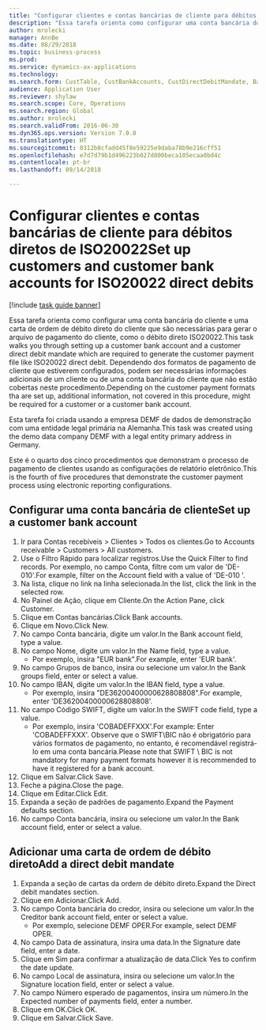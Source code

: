 ```yaml
--- 
title: "Configurar clientes e contas bancárias de cliente para débitos diretos de ISO20022"
description: "Essa tarefa orienta como configurar uma conta bancária do cliente e uma carta de ordem de débito direto do cliente que são necessárias para gerar o arquivo de pagamento do cliente, como o débito direto ISO20022."
author: mrolecki
manager: AnnBe
ms.date: 08/29/2018
ms.topic: business-process
ms.prod: 
ms.service: dynamics-ax-applications
ms.technology: 
ms.search.form: CustTable, CustBankAccounts, CustDirectDebitMandate, BankAccountTableLookUp,  LogisticsAddressCityLookup
audience: Application User
ms.reviewer: shylaw
ms.search.scope: Core, Operations
ms.search.region: Global
ms.author: mrolecki
ms.search.validFrom: 2016-06-30
ms.dyn365.ops.version: Version 7.0.0
ms.translationtype: HT
ms.sourcegitcommit: 0312b8cfadd45f8e59225e9daba78b9e216cff51
ms.openlocfilehash: e7d7d79b1d496223b027d800beca105ecaa0bd4c
ms.contentlocale: pt-br
ms.lasthandoff: 09/14/2018

---
```

# <a name="set-up-customers-and-customer-bank-accounts-for-iso20022-direct-debits"></a><span data-ttu-id="c0ba0-103">Configurar clientes e contas bancárias de cliente para débitos diretos de ISO20022</span><span class="sxs-lookup"><span data-stu-id="c0ba0-103">Set up customers and customer bank accounts for ISO20022 direct debits</span></span>

[!include [task guide banner](../../includes/task-guide-banner.md)]

<span data-ttu-id="c0ba0-104">Essa tarefa orienta como configurar uma conta bancária do cliente e uma carta de ordem de débito direto do cliente que são necessárias para gerar o arquivo de pagamento do cliente, como o débito direto ISO20022.</span><span class="sxs-lookup"><span data-stu-id="c0ba0-104">This task walks you through setting up a customer bank account and a customer direct debit mandate which are required to generate the customer payment file like ISO20022 direct debit.</span></span> <span data-ttu-id="c0ba0-105">Dependendo dos formatos de pagamento de cliente que estiverem configurados, podem ser necessárias informações adicionais de um cliente ou de uma conta bancária do cliente que não estão cobertas neste procedimento.</span><span class="sxs-lookup"><span data-stu-id="c0ba0-105">Depending on the customer payment formats tha are set up, additional information, not covered in this procedure, might be required for a customer or a customer bank account.</span></span> 

<span data-ttu-id="c0ba0-106">Esta tarefa foi criada usando a empresa DEMF de dados de demonstração com uma entidade legal primária na Alemanha.</span><span class="sxs-lookup"><span data-stu-id="c0ba0-106">This task was created using the demo data company DEMF with a legal entity primary address in Germany.</span></span>



<span data-ttu-id="c0ba0-107">Este é o quarto dos cinco procedimentos que demonstram o processo de pagamento de clientes usando as configurações de relatório eletrônico.</span><span class="sxs-lookup"><span data-stu-id="c0ba0-107">This is the fourth of five procedures that demonstrate the customer payment process using electronic reporting configurations.</span></span>


## <a name="set-up-a-customer-bank-account"></a><span data-ttu-id="c0ba0-108">Configurar uma conta bancária de cliente</span><span class="sxs-lookup"><span data-stu-id="c0ba0-108">Set up a customer bank account</span></span>
1. <span data-ttu-id="c0ba0-109">Ir para Contas recebíveis > Clientes > Todos os clientes.</span><span class="sxs-lookup"><span data-stu-id="c0ba0-109">Go to Accounts receivable > Customers > All customers.</span></span>
2. <span data-ttu-id="c0ba0-110">Use o Filtro Rápido para localizar registros.</span><span class="sxs-lookup"><span data-stu-id="c0ba0-110">Use the Quick Filter to find records.</span></span> <span data-ttu-id="c0ba0-111">Por exemplo, no campo Conta, filtre com um valor de 'DE-010'.</span><span class="sxs-lookup"><span data-stu-id="c0ba0-111">For example, filter on the Account field with a value of 'DE-010 '.</span></span>
3. <span data-ttu-id="c0ba0-112">Na lista, clique no link na linha selecionada.</span><span class="sxs-lookup"><span data-stu-id="c0ba0-112">In the list, click the link in the selected row.</span></span>
4. <span data-ttu-id="c0ba0-113">No Painel de Ação, clique em Cliente.</span><span class="sxs-lookup"><span data-stu-id="c0ba0-113">On the Action Pane, click Customer.</span></span>
5. <span data-ttu-id="c0ba0-114">Clique em Contas bancárias.</span><span class="sxs-lookup"><span data-stu-id="c0ba0-114">Click Bank accounts.</span></span>
6. <span data-ttu-id="c0ba0-115">Clique em Novo.</span><span class="sxs-lookup"><span data-stu-id="c0ba0-115">Click New.</span></span>
7. <span data-ttu-id="c0ba0-116">No campo Conta bancária, digite um valor.</span><span class="sxs-lookup"><span data-stu-id="c0ba0-116">In the Bank account field, type a value.</span></span>
8. <span data-ttu-id="c0ba0-117">No campo Nome, digite um valor.</span><span class="sxs-lookup"><span data-stu-id="c0ba0-117">In the Name field, type a value.</span></span>
    * <span data-ttu-id="c0ba0-118">Por exemplo, insira "EUR bank".</span><span class="sxs-lookup"><span data-stu-id="c0ba0-118">For example, enter 'EUR bank'.</span></span>  
9. <span data-ttu-id="c0ba0-119">No campo Grupos de banco, insira ou selecione um valor.</span><span class="sxs-lookup"><span data-stu-id="c0ba0-119">In the Bank groups field, enter or select a value.</span></span>
10. <span data-ttu-id="c0ba0-120">No campo IBAN, digite um valor.</span><span class="sxs-lookup"><span data-stu-id="c0ba0-120">In the IBAN field, type a value.</span></span>
    * <span data-ttu-id="c0ba0-121">Por exemplo, insira "DE36200400000628808808".</span><span class="sxs-lookup"><span data-stu-id="c0ba0-121">For example, enter 'DE36200400000628808808'.</span></span>  
11. <span data-ttu-id="c0ba0-122">No campo Código SWIFT, digite um valor.</span><span class="sxs-lookup"><span data-stu-id="c0ba0-122">In the SWIFT code field, type a value.</span></span>
    * <span data-ttu-id="c0ba0-123">Por exemplo, insira 'COBADEFFXXX'.</span><span class="sxs-lookup"><span data-stu-id="c0ba0-123">For example: Enter 'COBADEFFXXX'.</span></span>  <span data-ttu-id="c0ba0-124">Observe que o SWIFT\BIC não é obrigatório para vários formatos de pagamento, no entanto, é recomendável registrá-lo em uma conta bancária.</span><span class="sxs-lookup"><span data-stu-id="c0ba0-124">Please note that SWIFT \ BIC is not mandatory for many payment formats however it is recommended to have it registered for a bank account.</span></span>  
12. <span data-ttu-id="c0ba0-125">Clique em Salvar.</span><span class="sxs-lookup"><span data-stu-id="c0ba0-125">Click Save.</span></span>
13. <span data-ttu-id="c0ba0-126">Feche a página.</span><span class="sxs-lookup"><span data-stu-id="c0ba0-126">Close the page.</span></span>
14. <span data-ttu-id="c0ba0-127">Clique em Editar.</span><span class="sxs-lookup"><span data-stu-id="c0ba0-127">Click Edit.</span></span>
15. <span data-ttu-id="c0ba0-128">Expanda a seção de padrões de pagamento.</span><span class="sxs-lookup"><span data-stu-id="c0ba0-128">Expand the Payment defaults section.</span></span>
16. <span data-ttu-id="c0ba0-129">No campo Conta bancária, insira ou selecione um valor.</span><span class="sxs-lookup"><span data-stu-id="c0ba0-129">In the Bank account field, enter or select a value.</span></span>

## <a name="add-a-direct-debit-mandate"></a><span data-ttu-id="c0ba0-130">Adicionar uma carta de ordem de débito direto</span><span class="sxs-lookup"><span data-stu-id="c0ba0-130">Add a direct debit mandate</span></span>
1. <span data-ttu-id="c0ba0-131">Expanda a seção de cartas da ordem de débito direto.</span><span class="sxs-lookup"><span data-stu-id="c0ba0-131">Expand the Direct debit mandates section.</span></span>
2. <span data-ttu-id="c0ba0-132">Clique em Adicionar.</span><span class="sxs-lookup"><span data-stu-id="c0ba0-132">Click Add.</span></span>
3. <span data-ttu-id="c0ba0-133">No campo Conta bancária do credor, insira ou selecione um valor.</span><span class="sxs-lookup"><span data-stu-id="c0ba0-133">In the Creditor bank account field, enter or select a value.</span></span>
    * <span data-ttu-id="c0ba0-134">Por exemplo, selecione DEMF OPER.</span><span class="sxs-lookup"><span data-stu-id="c0ba0-134">For example, select DEMF OPER.</span></span>  
4. <span data-ttu-id="c0ba0-135">No campo Data de assinatura, insira uma data.</span><span class="sxs-lookup"><span data-stu-id="c0ba0-135">In the Signature date field, enter a date.</span></span>
5. <span data-ttu-id="c0ba0-136">Clique em Sim para confirmar a atualização de data.</span><span class="sxs-lookup"><span data-stu-id="c0ba0-136">Click Yes to confirm the date update.</span></span>
6. <span data-ttu-id="c0ba0-137">No campo Local de assinatura, insira ou selecione um valor.</span><span class="sxs-lookup"><span data-stu-id="c0ba0-137">In the Signature location field, enter or select a value.</span></span>
7. <span data-ttu-id="c0ba0-138">No campo Número esperado de pagamentos, insira um número.</span><span class="sxs-lookup"><span data-stu-id="c0ba0-138">In the Expected number of payments field, enter a number.</span></span>
8. <span data-ttu-id="c0ba0-139">Clique em OK.</span><span class="sxs-lookup"><span data-stu-id="c0ba0-139">Click OK.</span></span>
9. <span data-ttu-id="c0ba0-140">Clique em Salvar.</span><span class="sxs-lookup"><span data-stu-id="c0ba0-140">Click Save.</span></span>


